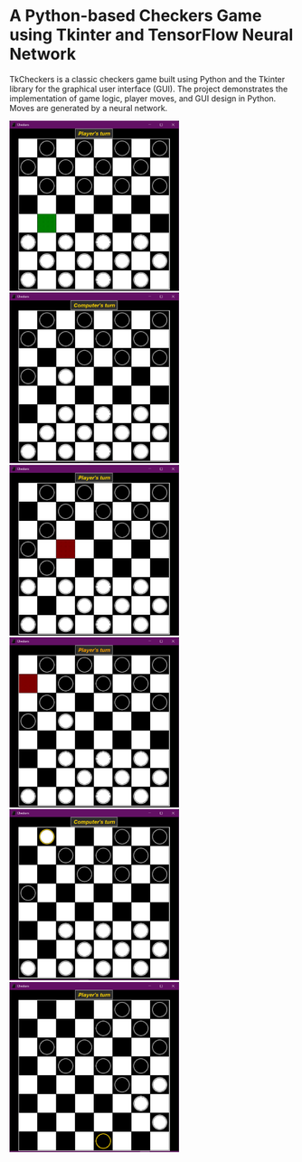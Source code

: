 # A Python-based Checkers Game using Tkinter and TensorFlow Neural Network
TkCheckers is a classic checkers game built using Python and the Tkinter library for the graphical user interface (GUI). The project demonstrates the implementation of game logic, player moves, and GUI design in Python. Moves are generated by a neural network. 



<img src="img/ch1.png" width="300px"> <img src="img/ch2.png" width="300px"> <img src="img/ch3.png" width="300px">
<img src="img/ch4.png" width="300px"><img src="img/ch5.png" width="300px"><img src="img/ch6.png" width="300px">
